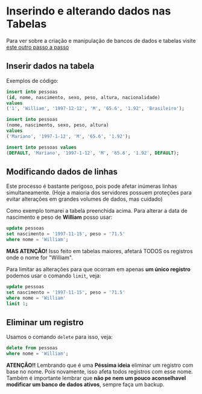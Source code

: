 # Inserindo e alterando dados nas Tabelas

Para ver sobre a criação e manipulação de bancos de dados e tabelas visite [este outro passo a passo](criando_banco_dados_e_dabelas.md)

## Inserir dados na tabela

Exemplos de código:

```sql
insert into pessoas
(id, nome, nascimento, sexo, peso, altura, nacionalidade)
values
('1', 'William', '1997-12-12', 'M', '65.6', '1.92', 'Brasileiro');
```

```sql
insert into pessoas
(nome, nascimento, sexo, peso, altura)
values
('Mariano', '1997-1-12', 'M', '65.6', '1.92');
```

```sql
insert into pessoas values
(DEFAULT, 'Mariano', '1997-1-12', 'M', '65.6', '1.92', DEFAULT);
```

## Modificando dados de linhas

Este processo é bastante perigoso, pois pode afetar inúmeras linhas simultaneamente.
(Hoje a maioria dos servidores possuem proteções para evitar alterações em grandes volumes de dados, mas cuidado)

Como exemplo tomarei a tabela preenchida acima. Para alterar a data de nascimento e peso de **William** posso usar:

```sql
update pessoas
set nascimento = '1997-11-15', peso = '71.5'
where nome = 'William';
```

**MAS ATENÇÂO!** Isso feito em tabelas maiores, afetará TODOS os registros onde o nome for "William".

Para limitar as alterações para que ocorram em apenas **um único registro** podemos usar o comando `limit`, veja:

```sql
update pessoas
set nascimento = '1997-11-15', peso = '71.5'
where nome = 'William'
limit 1;
```

## Eliminar um registro

Usamos o comando `delete` para isso, veja:

```sql
delete from pessoas
where nome = 'William';
```

**ATENÇÂO!!** Lembrando que é uma **Péssima ideia** eliminar um registro com base no nome. Pois novamente, isso afeta todos registros com esse nome.
Também é importante lembrar que **não pe nem um pouco aconselhavel modificar um banco de dados ativos**, sempre faça um backup.

